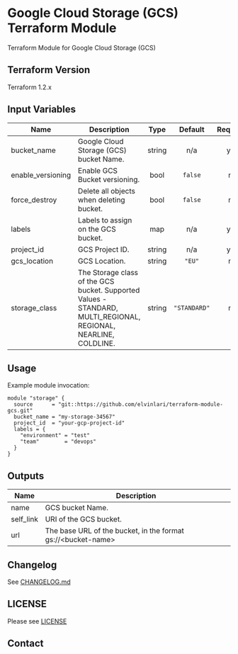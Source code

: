 # Google Cloud Storage (GCS) Terraform Module
Terraform Module for Google Cloud Storage (GCS)

## Terraform Version
Terraform 1.2.x

## Input Variables
| Name | Description | Type | Default | Required |
|------|-------------|:----:|:-----:|:-----:|
| bucket\_name | Google Cloud Storage \(GCS\) bucket Name. | string | n/a | yes |
| enable\_versioning | Enable GCS Bucket versioning. | bool | `false` | no |
| force\_destroy | Delete all objects when deleting bucket. | bool | `false` | no |
| labels | Labels to assign on the GCS bucket. | map | n/a | yes |
| project\_id | GCS Project ID. | string | n/a | yes |
| gcs_location | GCS Location. | string | `"EU"` | no |
| storage\_class | The Storage class of the GCS bucket. Supported Values - STANDARD, MULTI\_REGIONAL, REGIONAL, NEARLINE, COLDLINE. | string | `"STANDARD"` | no |

## Usage
Example module invocation:
```hcl
module "storage" {
  source      = "git::https://github.com/elvinlari/terraform-module-gcs.git"
  bucket_name = "my-storage-34567"
  project_id  = "your-gcp-project-id"
  labels = {
    "environment" = "test"
    "team"        = "devops"
  }
}
```

## Outputs
| Name | Description |
|------|-------------|
| name | GCS bucket Name. |
| self_link | URI of the GCS bucket. |
| url | The base URL of the bucket, in the format gs://\<bucket-name\> |

## Changelog
See [CHANGELOG.md](CHANGELOG.md)

## LICENSE
Please see [LICENSE](LICENSE)

## Contact
